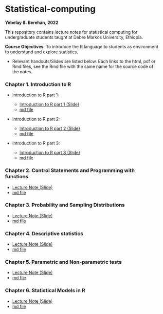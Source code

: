 # Statistical-computing

**Yebelay B. Berehan, 2022**

This repository contains lecture notes for statistical computing for undergraduate students taught at Debre Markos University, Ethiopia. 

**Course Objectives**: To introduce the R language to students as environment to understand and explore statistics.

- Relevant handouts/Slides are listed below. Each links to the html, pdf or Rmd files, see the Rmd file with the same name for the source code of the notes. 

### Chapter 1. Introduction to R

* Introduction to R part 1:
    * [Introduction to R part 1 (Slide)](https://github.com/Yebelay/Statistical-computing/blob/main/Chapter%201/Introduction%20to%20R-Part%201/Introduction%20to%20R-Part%201.pdf)
     * [md file](https://github.com/Yebelay/Statistical-computing/tree/main/Chapter%201/Introduction%20to%20R-Part%201/intro_part_1.md)

* Introduction to R part 2:
    *  [Introduction to R part 2 (Slide)](https://github.com/Yebelay/Statistical-computing/blob/main/Chapter%201/Introduction%20to%20R-Part%202/Introduction%20to%20R-Part%202.pdf)
    *  [md file](https://github.com/Yebelay/Statistical-computing/blob/main/Chapter%201/Introduction%20to%20R-Part%202/intro_part_2.md)
    
* Introduction to R part 3:
    * [Introduction to R part 3 (Slide)](https://github.com/Yebelay/Statistical-computing/blob/main/Chapter%201/Introduction%20to%20R-Part%203/Introduction%20to%20R-Part%203.pdf)
    *  [md file](https://github.com/Yebelay/Statistical-computing/blob/main/Chapter%201/Introduction%20to%20R-Part%203/intro_part_3.md)
    
### Chapter 2. Control Statements and Programming with functions

*  [Lecture Note (Slide)](https://github.com/Yebelay/Statistical-computing/blob/main/Chapter%202/Control%20Statements%20and%20Programming%20with%20functions.pdf)
* [md file](https://github.com/Yebelay/Statistical-computing/blob/main/Chapter%202/chapter%202%20markdown.md)

### Chapter 3. Probability and Sampling Distributions 

  * [Lecture Note (Slide)](https://github.com/Yebelay/Statistical-computing/blob/main/Chapter%203/Probability%20and%20Sampling%20Distributions.pdf) 
  * [md file](https://github.com/Yebelay/Statistical-computing/blob/main/Chapter%203/Chapter%203%20markdown.md)

### Chapter 4. Descriptive statistics 

  * [Lecture Note (Slide)](https://github.com/Yebelay/Statistical-computing/blob/main/Chapter%204/Descriptive%20Statistics.pdf)
  * [md file](https://github.com/Yebelay/Statistical-computing/blob/main/Chapter%204/Chapter%204%20markdown.md)

### Chapter 5.	Parametric and Non-parametric tests 

* [Lecture Note (Slide)](https://github.com/Yebelay/Statistical-computing/blob/main/Chapter%205/Parametric%20and%20Non-parametric%20tests.pdf)
* [md file](https://github.com/Yebelay/Statistical-computing/blob/main/Chapter%205/Chapter%205%20markdown.md)

### Chapter 6. Statistical Models in R 

* [Lecture Note (Slide)](https://github.com/Yebelay/Statistical-computing/blob/main/Chapter%206/Ch-6%20Statistical%20Models%20in%20R.pdf)
* [md file](https://github.com/Yebelay/Statistical-computing/blob/main/Chapter%206/Chapter%206%20markdown.md)
